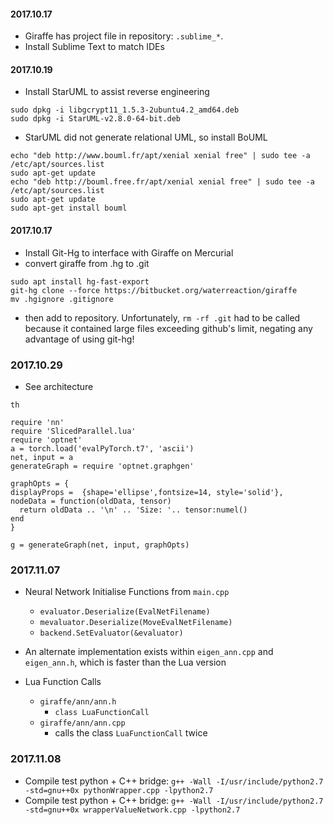 #### 2017.10.17

* Giraffe has project file in repository: `.sublime_*`.
* Install Sublime Text to match IDEs

#### 2017.10.19

* Install StarUML to assist reverse engineering

```
sudo dpkg -i libgcrypt11_1.5.3-2ubuntu4.2_amd64.deb
sudo dpkg -i StarUML-v2.8.0-64-bit.deb 
```
* StarUML did not generate relational UML, so install BoUML

```
echo "deb http://www.bouml.fr/apt/xenial xenial free" | sudo tee -a /etc/apt/sources.list 
sudo apt-get update
echo "deb http://bouml.free.fr/apt/xenial xenial free" | sudo tee -a /etc/apt/sources.list
sudo apt-get update
sudo apt-get install bouml
```

#### 2017.10.17

* Install Git-Hg to interface with Giraffe on Mercurial
* convert giraffe from .hg to .git
```
sudo apt install hg-fast-export
git-hg clone --force https://bitbucket.org/waterreaction/giraffe
mv .hgignore .gitignore
```
* then add to repository. Unfortunately, `rm -rf .git` had to be called because it contained large files exceeding github's limit, negating any advantage of using git-hg!

### 2017.10.29

* See architecture

```
th

require 'nn'
require 'SlicedParallel.lua'
require 'optnet'
a = torch.load('evalPyTorch.t7', 'ascii')
net, input = a
generateGraph = require 'optnet.graphgen'

graphOpts = {
displayProps =  {shape='ellipse',fontsize=14, style='solid'},
nodeData = function(oldData, tensor)
  return oldData .. '\n' .. 'Size: '.. tensor:numel()
end
}

g = generateGraph(net, input, graphOpts)
```

### 2017.11.07

* Neural Network Initialise Functions from `main.cpp`
  * `evaluator.Deserialize(EvalNetFilename)`
  * `mevaluator.Deserialize(MoveEvalNetFilename)`
  * `backend.SetEvaluator(&evaluator)`

* An alternate implementation exists within `eigen_ann.cpp` and `eigen_ann.h`, which is faster than the Lua version

* Lua Function Calls
	* `giraffe/ann/ann.h`
		* `class LuaFunctionCall`
	* `giraffe/ann/ann.cpp`
		* calls the class `LuaFunctionCall` twice

### 2017.11.08

* Compile test python + C++ bridge: `g++ -Wall -I/usr/include/python2.7 -std=gnu++0x pythonWrapper.cpp -lpython2.7`
* Compile test python + C++ bridge: `g++ -Wall -I/usr/include/python2.7 -std=gnu++0x wrapperValueNetwork.cpp -lpython2.7`

